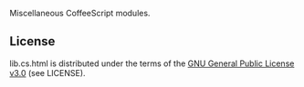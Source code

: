 Miscellaneous CoffeeScript modules.

## License

lib.cs.html is distributed under the terms of the
[GNU General Public License v3.0](http://www.gnu.org/copyleft/gpl.html)
(see LICENSE).